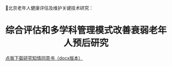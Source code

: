 北京老年人健康评估及维护关键技术研究：
<h1 align="center">综合评估和多学科管理模式改善衰弱老年人预后研究</h1>
</div>

<!--[点我下载研究知情同意书（docx版本）](./老年患者综合评估_观察性_知情同意书.doc)-->
[点我下载研究知情同意书（docx版本）](https://github.com/ukyoi/public_med_docs/blob/master/frailty_2018/老年患者综合评估_观察性_知情同意书.doc?raw=true)